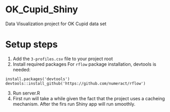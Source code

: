 # OK_Cupid_Shiny
Data Visualization project for OK Cupid data set

# Setup steps
1. Add the `3-profiles.csv` file to your project root
2. Install required packages
For `rflow` package installation, devtools is needed:
 ```
install.packages('devtools')
devtools::install_github('https://github.com/numeract/rflow')
```
3. Run server.R
4. First run will take a while given the fact that the project uses a cacheing mechanism. 
After the firs run Shiny app will run smoothly.
